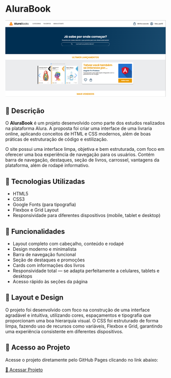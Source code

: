 # AluraBook

![Capa do Projeto](./assets/preview.png)

## 📑 Descrição

O **AluraBook** é um projeto desenvolvido como parte dos estudos realizados na plataforma Alura. A proposta foi criar uma interface de uma livraria online, aplicando conceitos de HTML e CSS modernos, além de boas práticas de estruturação de código e estilização.

O site possui uma interface limpa, objetiva e bem estruturada, com foco em oferecer uma boa experiência de navegação para os usuários. Contém barra de navegação, destaques, seção de livros, carrossel, vantagens da plataforma, além de rodapé informativo.

## 🚀 Tecnologias Utilizadas

- HTML5
- CSS3
- Google Fonts (para tipografia)
- Flexbox e Grid Layout
- Responsividade para diferentes dispositivos (mobile, tablet e desktop)

## 🎯 Funcionalidades

-  Layout completo com cabeçalho, conteúdo e rodapé
-  Design moderno e minimalista
-  Barra de navegação funcional
-  Seção de destaques e promoções
-  Cards com informações dos livros
-  Responsividade total — se adapta perfeitamente a celulares, tablets e desktops
-  Acesso rápido às seções da página

## 🎨 Layout e Design

O projeto foi desenvolvido com foco na construção de uma interface agradável e intuitiva, utilizando cores, espaçamentos e tipografia que proporcionam uma boa hierarquia visual. O CSS foi estruturado de forma limpa, fazendo uso de recursos como variáveis, Flexbox e Grid, garantindo uma experiência consistente em diferentes dispositivos.

## 🔗 Acesso ao Projeto

Acesse o projeto diretamente pelo GitHub Pages clicando no link abaixo:

[🔗 Acessar Projeto](https://alura-book-rouge.vercel.app/)
